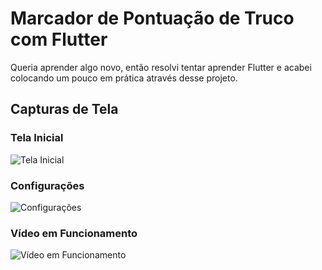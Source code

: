 # Marcador de Pontuação de Truco com Flutter

Queria aprender algo novo, então resolvi tentar aprender Flutter e acabei colocando um pouco em prática através desse projeto.


## Capturas de Tela
### Tela Inicial
![Tela Inicial](https://i.imgur.com/BjAyAlx.png)

### Configurações
![Configurações](https://i.imgur.com/0mymh56.png)

### Vídeo em Funcionamento
![Vídeo em Funcionamento](https://i.imgur.com/ngRt2TA.gif)
